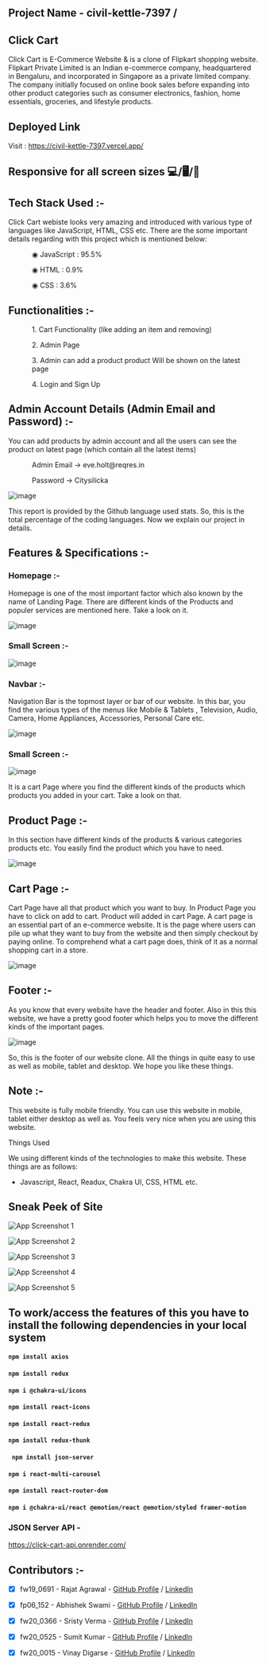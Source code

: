 ## Project Name -  civil-kettle-7397 / 
## Click Cart



Click Cart is E-Commerce Website & is a clone of Flipkart shopping website. Flipkart Private Limited is an Indian e-commerce company, headquartered in Bengaluru, and incorporated in Singapore as a private limited company. The company initially focused on online book sales before expanding into other product categories such as consumer electronics, fashion, home essentials, groceries, and lifestyle products.



## Deployed Link



Visit : https://civil-kettle-7397.vercel.app/



## Responsive for all screen sizes 💻/🖥️/📱



## Tech Stack Used :-



Click Cart webiste looks very amazing and introduced with various type of languages like JavaScript, HTML, CSS etc. There are the some important details regarding with this project which is mentioned below:



<ul dir="auto">

 <ol dir="auto">◉ JavaScript : 95.5%</ol>

 <ol dir="auto">◉ HTML : 0.9%</ol>

 <ol dir="auto">◉ CSS : 3.6%</ol>

 </ul>

 

 ## Functionalities :-

 

 <ul dir="auto">

 

 <ol dir="auto">1. Cart Functionality (like adding an item and removing) </ol>

 <ol dir="auto">2. Admin Page</ol>

 <ol dir="auto">3. Admin can add a product product Will be shown on the latest page </ol>

 <ol dir="auto">4. Login and Sign Up </ol>

 </ul>

 

 ## Admin Account Details (Admin Email and Password) :-

 

 <p>You can add products by admin account and all the users can see the product on latest page (which contain all the latest items)</p>

 

  <ul dir="auto">

 

 <ol dir="auto">Admin Email -> eve.holt@reqres.in </ol>

 <ol dir="auto">Password -> Citysilicka</ol>

 

 </ul>

 

 ![image](https://user-images.githubusercontent.com/97522154/214007653-2b25072e-ae3d-46c8-81b3-446c0407f1a2.png)



This report is provided by the Github language used stats. So, this is the total percentage of the coding languages. Now we explain our project in details.



## Features & Specifications :-

### Homepage :-



Homepage is one of the most important factor which also known by the name of Landing Page. There are different kinds of the Products and populer services are mentioned here. Take a look on it.



![image](https://user-images.githubusercontent.com/97522154/214004365-b4201ea2-9842-4460-8a15-471a41b2d02e.png)



### Small Screen :- 



![image](https://user-images.githubusercontent.com/97522154/214005203-af365563-09d6-4ddb-9b95-dc38fb1d7892.png)





### Navbar :-



Navigation Bar is the topmost layer or bar of our website. In this bar, you find the various types of the menus like Mobile & Tablets , Television, Audio, Camera, Home Appliances, Accessories, Personal Care etc.



![image](https://user-images.githubusercontent.com/97522154/214004921-ac555b3a-248a-41b5-8b55-7d8ab017e9bc.png)



### Small Screen :- 



![image](https://user-images.githubusercontent.com/97522154/214005398-f128c69b-cced-40d0-8c2a-6aed5330035d.png)



It is a cart Page where you find the different kinds of the products which products you added in your cart. Take a look on that.



## Product Page :-



In this section have different kinds of the products & various categories products etc. You easily find the product which you have to need.




![image](https://user-images.githubusercontent.com/97522154/214007279-0ec6c82c-4548-490a-bfdb-77e74ba2e52d.png)

## Cart Page :-



Cart Page have all that product which you want to buy. In Product Page you have to click on add to cart. Product will added in cart Page. A cart page is an essential part of an e-commerce website. It is the page where users can pile up what they want to buy from the website and then simply checkout by paying online. To comprehend what a cart page does, think of it as a normal shopping cart in a store.



![image](https://user-images.githubusercontent.com/97522154/214007996-64f8eae6-f463-4119-8521-689233c54d16.png)



## Footer :-



As you know that every website have the header and footer. Also in this this website, we have a pretty good footer which helps you to move the different kinds of the important pages.



![image](https://user-images.githubusercontent.com/97522154/214005797-8628bda3-89fc-4c73-8bfd-c9afef3a8664.png)



So, this is the footer of our website clone. All the things in quite easy to use as well as mobile, tablet and desktop. We hope you like these things.



## Note :-



This website is fully mobile friendly. You can use this website in mobile, tablet either desktop as well as. You feels very nice when you are using this website.



Things Used


We using different kinds of the technologies to make this website. These things are as follows:

- Javascript, React, Readux, Chakra UI, CSS, HTML etc.

## Sneak Peek of Site



![App Screenshot 1](https://images2.imgbox.com/42/99/Gb9xX67F_o.png)

![App Screenshot 2](https://images2.imgbox.com/27/60/J10VY0bT_o.png)

![App Screenshot 3](https://images2.imgbox.com/34/fd/xP6wgFVn_o.png)

![App Screenshot 4](https://images2.imgbox.com/60/13/AjICajHg_o.png)


![App Screenshot 5](https://images2.imgbox.com/3e/91/Bg87tgUJ_o.png)

## To work/access the features of this  you have to install the following dependencies in your local system

#### `npm install axios`
#### `npm install redux`
#### `npm i @chakra-ui/icons`
#### `npm install react-icons`
#### `npm install react-redux`
#### `npm install redux-thunk`
#### ` npm install json-server`
#### `npm i react-multi-carousel`
#### `npm install react-router-dom`
#### `npm i @chakra-ui/react @emotion/react @emotion/styled framer-motion`






### JSON Server API - 

https://click-cart-api.onrender.com/

## Contributors :-


- [x] fw19_0691 - Rajat Agrawal - [GitHub Profile](https://github.com/agrawalrajat310) / [LinkedIn](https://www.linkedin.com/in/rajatagrawal310/)
- [x] fp06_152 - Abhishek Swami - [GitHub Profile](https://github.com/abhi-swami) / [LinkedIn](https://www.linkedin.com/in/abhishek-swami/)
- [x] fw20_0366 - Sristy Verma - [GitHub Profile](https://github.com/SristyVerma) / [LinkedIn](https://www.linkedin.com/in/sristy-verma/)
- [x] fw20_0525 - Sumit Kumar - [GitHub Profile](https://github.com/sumitkprasad123) / [LinkedIn](https://www.linkedin.com/in/sumit-kumar123/)
- [x] fw20_0015 - Vinay Digarse - [GitHub Profile](https://github.com/vinaydigarse) / [LinkedIn](https://www.linkedin.com/in/vinay-digarse-a983051a0/)




